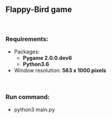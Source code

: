 <h2>Flappy-Bird game</h2>

<br/>

<p>
  <h3><b>Requirements:</b></h3>
    <ul>
      <li>
        Packages:
          <ul>
            <li><b>Pygame 2.0.0.dev6</b></li>
            <li><b>Python3.6</b></li>
          </ul>
      </li>
      <li>
        Window resolution: <b>563 x 1000 pixels</b>
      </li>
    </ul>
</p>

<br/>

<p>
  <h3><b>Run command:</b></h3>
    <ul>
      <li>python3 main.py</li>
    </ul>
</p>
